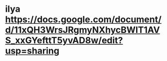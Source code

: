 # ilya https://docs.google.com/document/d/11xQH3WrsJRgmyNXhycBWlT1AVS_xxGYefttT5yvAD8w/edit?usp=sharing
